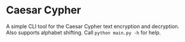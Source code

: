 # Caesar Cypher
A simple CLI tool for the Caesar Cypher text encryption and decryption. Also supports alphabet shifting. Call `python main.py -h` for help.
